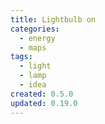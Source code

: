 ```yaml
---
title: Lightbulb on
categories:
  - energy
  - maps
tags:
  - light
  - lamp
  - idea
created: 0.5.0
updated: 0.19.0
---
```

